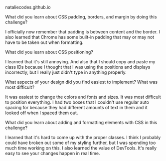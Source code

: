 nataliecodes.github.io

What did you learn about CSS padding, borders, and margin by doing this challenge?

  I officially now remember that padding is between content and the border. I also learned that Chrome has some built-in padding that may or may not have to be taken out when formatting.

What did you learn about CSS positioning?

  I learned that it's still annoying. And also that I should copy and paste my class IDs because I thought that I was using the positions and displays incorrectly, but I really just didn't type in anything properly.

What aspects of your design did you find easiest to implement? What was most difficult?

  It was easiest to change the colors and fonts and sizes. It was most difficult to position everything. I had two boxes that I couldn't use regular auto spacing for because they had different amounts of text in them and it looked off when I spaced them out.

What did you learn about adding and formatting elements with CSS in this challenge?

  I learned that it's hard to come up with the proper classes. I think I probably could have broken out some of my styling further, but I was spending too much time working on this. I also learned the value of DevTools. It's really easy to see your changes happen in real time.